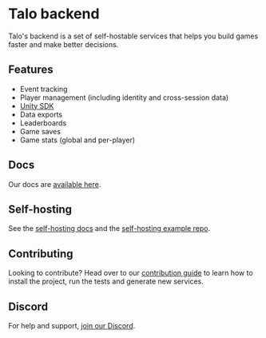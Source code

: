 # Talo backend

Talo's backend is a set of self-hostable services that helps you build games faster and make better decisions.

## Features
- Event tracking
- Player management (including identity and cross-session data)
- [Unity SDK](https://github.com/TaloDev/unity)
- Data exports
- Leaderboards
- Game saves
- Game stats (global and per-player)

## Docs

Our docs are [available here](https://docs.trytalo.com).

## Self-hosting

See the [self-hosting docs](https://docs.trytalo.com/docs/selfhosting/overview) and the [self-hosting example repo](https://github.com/TaloDev/hosting).

## Contributing

Looking to contribute? Head over to our [contribution guide](CONTRIBUTING.md) to learn how to install the project, run the tests and generate new services.

## Discord

For help and support, [join our Discord](https://discord.gg/2RWwxXVY3v).
